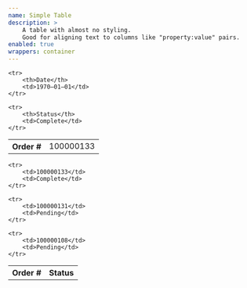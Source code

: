 ```yaml
---
name: Simple Table
description: >
    A table with almost no styling.
    Good for aligning text to columns like "property:value" pairs.
enabled: true
wrappers: container
---
```


<table class="simple-table">
    <tr>
        <th>Order #</th>
        <td>100000133</td>
    </tr>

    <tr>
        <th>Date</th>
        <td>1970–01–01</td>
    </tr>

    <tr>
        <th>Status</th>
        <td>Complete</td>
    </tr>
</table>

<table class="simple-table">
    <tr>
        <th>Order #</th>
        <th>Status</th>
    </tr>

    <tr>
        <td>100000133</td>
        <td>Complete</td>
    </tr>

    <tr>
        <td>100000131</td>
        <td>Pending</td>
    </tr>

    <tr>
        <td>100000108</td>
        <td>Pending</td>
    </tr>
</table>
